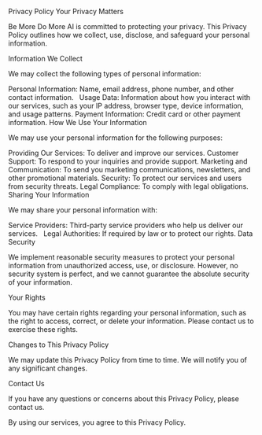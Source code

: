 Privacy Policy
Your Privacy Matters

Be More Do More AI is committed to protecting your privacy. This Privacy Policy outlines how we collect, use, disclose, and safeguard your personal information.   

Information We Collect

We may collect the following types of personal information:

Personal Information: Name, email address, phone number, and other contact information.   
Usage Data: Information about how you interact with our services, such as your IP address, browser type, device information, and usage patterns.
Payment Information: Credit card or other payment information.
How We Use Your Information

We may use your personal information for the following purposes:

Providing Our Services: To deliver and improve our services.
Customer Support: To respond to your inquiries and provide support.
Marketing and Communication: To send you marketing communications, newsletters, and other promotional materials.
Security: To protect our services and users from security threats.
Legal Compliance: To comply with legal obligations.
Sharing Your Information

We may share your personal information with:

Service Providers: Third-party service providers who help us deliver our services.   
Legal Authorities: If required by law or to protect our rights.
Data Security

We implement reasonable security measures to protect your personal information from unauthorized access, use, or disclosure. However, no security system is perfect, and we cannot guarantee the absolute security of your information.   

Your Rights

You may have certain rights regarding your personal information, such as the right to access, correct, or delete your information. Please contact us to exercise these rights.   

Changes to This Privacy Policy

We may update this Privacy Policy from time to time. We will notify you of any significant changes.   

Contact Us

If you have any questions or concerns about this Privacy Policy, please contact us.

By using our services, you agree to this Privacy Policy.